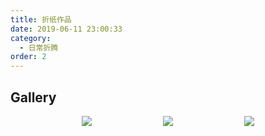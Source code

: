 ```yaml
---
title: 折纸作品
date: 2019-06-11 23:00:33
category:
  - 日常折腾
order: 2
---
```


## Gallery

<!-- markdownlint-disable -->

<div class="image-preview">
  <img class="col3" src="https://cdn.jsdelivr.net/gh/MarsAuthority/sec_pic@master/uPic/2023-02/aHjSCA.jpg" />
  <img class="col3" src="https://cdn.jsdelivr.net/gh/MarsAuthority/sec_pic@master/uPic/2023-02/qCpGHx.jpg" />
  <img class="col3" src="https://cdn.jsdelivr.net/gh/MarsAuthority/sec_pic@master/uPic/2023-02/70pfTU.jpg" />
</div>
<br>
<div class="image-preview">
  <img class="col3" https://cdn.jsdelivr.net/gh/MarsAuthority/sec_pic@master/uPic/2023-02/qwSdp5.jpg" />
  <img class="col3" https://cdn.jsdelivr.net/gh/MarsAuthority/sec_pic@master/uPic/2023-02/eR9ktj.jpg" />
  <img class="col3" https://cdn.jsdelivr.net/gh/MarsAuthority/sec_pic@master/uPic/2023-02/Y7Vyis.jpg" />
</div>


<style>
  .image-preview {
    display: flex;
    justify-content: space-evenly;
    align-items: center;
    flex-wrap: wrap;
  }

  .image-preview .col3 > img {
     box-sizing: border-box;
     width: 33.3% !important;
     padding: 9px;
     border-radius: 16px;
  }

  @media (max-width: 719px){
    .image-preview > img {
      width: 50% !important;
    }
  }

  @media (max-width: 419px){
    .image-preview > img {
      width: 100% !important;
    }
  }
</style>

<!-- markdownlint-restore -->